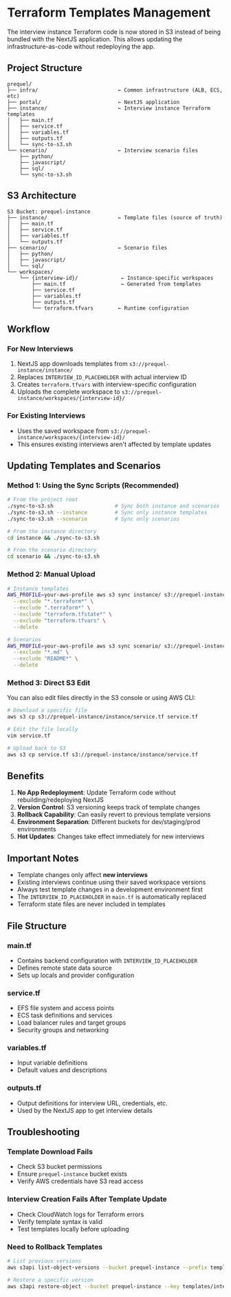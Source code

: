 # Terraform Templates Management

The interview instance Terraform code is now stored in S3 instead of being bundled with the NextJS application. This allows updating the infrastructure-as-code without redeploying the app.

## Project Structure

```
prequel/
├── infra/                          ← Common infrastructure (ALB, ECS, etc)
├── portal/                         ← NextJS application
├── instance/                       ← Interview instance Terraform templates
│   ├── main.tf
│   ├── service.tf
│   ├── variables.tf
│   ├── outputs.tf
│   └── sync-to-s3.sh
└── scenario/                       ← Interview scenario files
    ├── python/
    ├── javascript/
    ├── sql/
    └── sync-to-s3.sh
```

## S3 Architecture

```
S3 Bucket: prequel-instance
├── instance/                       ← Template files (source of truth)
│   ├── main.tf
│   ├── service.tf
│   ├── variables.tf
│   └── outputs.tf
├── scenario/                       ← Scenario files
│   ├── python/
│   ├── javascript/
│   └── sql/
└── workspaces/
    └── {interview-id}/              ← Instance-specific workspaces
        ├── main.tf                  ← Generated from templates
        ├── service.tf
        ├── variables.tf
        ├── outputs.tf
        └── terraform.tfvars        ← Runtime configuration
```

## Workflow

### For New Interviews
1. NextJS app downloads templates from `s3://prequel-instance/instance/`
2. Replaces `INTERVIEW_ID_PLACEHOLDER` with actual interview ID
3. Creates `terraform.tfvars` with interview-specific configuration
4. Uploads the complete workspace to `s3://prequel-instance/workspaces/{interview-id}/`

### For Existing Interviews
- Uses the saved workspace from `s3://prequel-instance/workspaces/{interview-id}/`
- This ensures existing interviews aren't affected by template updates

## Updating Templates and Scenarios

### Method 1: Using the Sync Scripts (Recommended)
```bash
# From the project root
./sync-to-s3.sh                    # Sync both instance and scenarios
./sync-to-s3.sh --instance         # Sync only instance templates
./sync-to-s3.sh --scenario         # Sync only scenarios

# From the instance directory
cd instance && ./sync-to-s3.sh

# From the scenario directory
cd scenario && ./sync-to-s3.sh
```

### Method 2: Manual Upload
```bash
# Instance templates
AWS_PROFILE=your-aws-profile aws s3 sync instance/ s3://prequel-instance/instance/ \
  --exclude "*.terraform*" \
  --exclude ".terraform*" \
  --exclude "terraform.tfstate*" \
  --exclude "terraform.tfvars" \
  --delete

# Scenarios
AWS_PROFILE=your-aws-profile aws s3 sync scenario/ s3://prequel-instance/scenario/ \
  --exclude "*.md" \
  --exclude "README*" \
  --delete
```

### Method 3: Direct S3 Edit
You can also edit files directly in the S3 console or using AWS CLI:
```bash
# Download a specific file
aws s3 cp s3://prequel-instance/instance/service.tf service.tf

# Edit the file locally
vim service.tf

# Upload back to S3
aws s3 cp service.tf s3://prequel-instance/instance/service.tf
```

## Benefits

1. **No App Redeployment**: Update Terraform code without rebuilding/redeploying NextJS
2. **Version Control**: S3 versioning keeps track of template changes
3. **Rollback Capability**: Can easily revert to previous template versions
4. **Environment Separation**: Different buckets for dev/staging/prod environments
5. **Hot Updates**: Changes take effect immediately for new interviews

## Important Notes

- Template changes only affect **new interviews**
- Existing interviews continue using their saved workspace versions
- Always test template changes in a development environment first
- The `INTERVIEW_ID_PLACEHOLDER` in `main.tf` is automatically replaced
- Terraform state files are never included in templates

## File Structure

### main.tf
- Contains backend configuration with `INTERVIEW_ID_PLACEHOLDER`
- Defines remote state data source
- Sets up locals and provider configuration

### service.tf
- EFS file system and access points
- ECS task definitions and services
- Load balancer rules and target groups
- Security groups and networking

### variables.tf
- Input variable definitions
- Default values and descriptions

### outputs.tf
- Output definitions for interview URL, credentials, etc.
- Used by the NextJS app to get interview details

## Troubleshooting

### Template Download Fails
- Check S3 bucket permissions
- Ensure `prequel-instance` bucket exists
- Verify AWS credentials have S3 read access

### Interview Creation Fails After Template Update
- Check CloudWatch logs for Terraform errors
- Verify template syntax is valid
- Test templates locally before uploading

### Need to Rollback Templates
```bash
# List previous versions
aws s3api list-object-versions --bucket prequel-instance --prefix templates/interview-instance/

# Restore a specific version
aws s3api restore-object --bucket prequel-instance --key templates/interview-instance/service.tf --version-id VERSION_ID
```